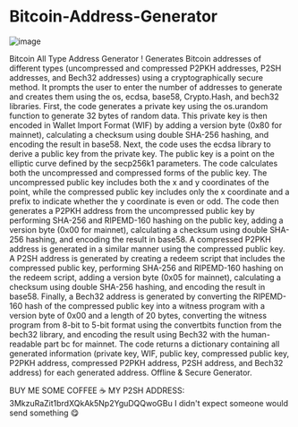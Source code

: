 # Bitcoin-Address-Generator

![image](https://user-images.githubusercontent.com/118663824/235739740-41bac101-8925-4ca5-84b1-f9fbdabc90ff.png)

Bitcoin All Type Address Generator ! Generates Bitcoin addresses of different types (uncompressed and compressed P2PKH addresses, P2SH addresses, and Bech32 addresses) using a cryptographically secure method. It prompts the user to enter the number of addresses to generate and creates them using the os, ecdsa, base58, Crypto.Hash, and bech32 libraries.  First, the code generates a private key using the os.urandom function to generate 32 bytes of random data. This private key is then encoded in Wallet Import Format (WIF) by adding a version byte (0x80 for mainnet), calculating a checksum using double SHA-256 hashing, and encoding the result in base58.  Next, the code uses the ecdsa library to derive a public key from the private key. The public key is a point on the elliptic curve defined by the secp256k1 parameters. The code calculates both the uncompressed and compressed forms of the public key. The uncompressed public key includes both the x and y coordinates of the point, while the compressed public key includes only the x coordinate and a prefix to indicate whether the y coordinate is even or odd.  The code then generates a P2PKH address from the uncompressed public key by performing SHA-256 and RIPEMD-160 hashing on the public key, adding a version byte (0x00 for mainnet), calculating a checksum using double SHA-256 hashing, and encoding the result in base58. A compressed P2PKH address is generated in a similar manner using the compressed public key.  A P2SH address is generated by creating a redeem script that includes the compressed public key, performing SHA-256 and RIPEMD-160 hashing on the redeem script, adding a version byte (0x05 for mainnet), calculating a checksum using double SHA-256 hashing, and encoding the result in base58.  Finally, a Bech32 address is generated by converting the RIPEMD-160 hash of the compressed public key into a witness program with a version byte of 0x00 and a length of 20 bytes, converting the witness program from 8-bit to 5-bit format using the convertbits function from the bech32 library, and encoding the result using Bech32 with the human-readable part bc for mainnet.  The code returns a dictionary containing all generated information (private key, WIF, public key, compressed public key, P2PKH address, compressed P2PKH address, P2SH address, and Bech32 address) for each generated address. Offline & Secure Generator.

BUY ME SOME COFFEE ☕
MY P2SH ADDRESS: 3MkzuRaZit1brdXQkAk5Np2YguDQQwoGBu
I didn't expect someone would send something 😋

